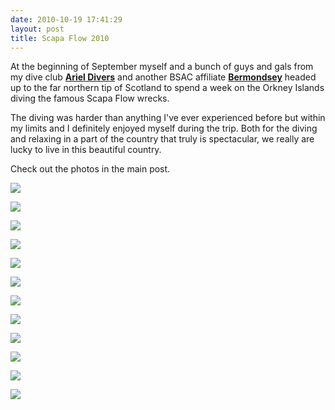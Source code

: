 ```yaml
---
date: 2010-10-19 17:41:29
layout: post
title: Scapa Flow 2010
---
```


At the beginning of September myself and a bunch of guys and gals from my dive
club [**Ariel Divers**](http://www.arieldivers.org/) and another BSAC affiliate
[**Bermondsey**](http://www.bermondsey-bsac.org.uk) headed up to the far
northern tip of Scotland to spend a week on the Orkney Islands diving the famous
Scapa Flow wrecks.

The diving was harder than anything I've ever experienced before but within my
limits and I definitely enjoyed myself during the trip. Both for the diving and
relaxing in a part of the country that truly is spectacular, we really are lucky
to live in this beautiful country.

Check out the photos in the main post.

![](http://farm5.static.flickr.com/4083/5063290898_f17017cbdd.jpg)

![](http://farm5.static.flickr.com/4144/5063294930_7eb2f438de.jpg)

![](http://farm5.static.flickr.com/4153/5062686601_5d7945f6e5.jpg)

![](http://farm5.static.flickr.com/4145/5062687787_1a04cbabde.jpg)


![](http://farm5.static.flickr.com/4153/5063299956_73e9aa7e39.jpg)

![](http://farm5.static.flickr.com/4154/5062691179_6abc9b7783.jpg)

![](http://farm5.static.flickr.com/4104/5063305098_559160ef7d.jpg)

![](http://farm5.static.flickr.com/4085/5062696297_8f79b12b27.jpg)

![](http://farm5.static.flickr.com/4141/5062698711_d848afbfbd.jpg)

![](http://farm5.static.flickr.com/4127/5062700635_b5808a305f.jpg)

![](http://farm5.static.flickr.com/4106/5062703133_5d227182e0.jpg)

![](http://farm5.static.flickr.com/4145/5063317094_002b68fd80.jpg)
